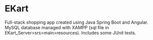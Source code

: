 # EKart
Full-stack shopping app created using Java Spring Boot and Angular. MySQL database managed with XAMPP (sql file in EKart_Server>srs>main>resources). Includes some JUnit tests.
